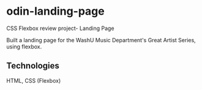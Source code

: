 # odin-landing-page

CSS Flexbox review project- Landing Page

Built a landing page for the WashU Music Department's Great Artist Series, using flexbox.

## Technologies

HTML, CSS (Flexbox)
